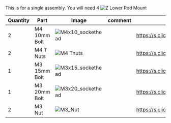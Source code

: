 This is for a single assembly. You will need 4
![Z Lower Rod Mount](https://user-images.githubusercontent.com/37383368/138379875-604f7fe5-e3de-4d35-aff0-fbd5cb3d638c.gif)

| Quantity | Part                         | Image             | comment  | Links  |
| ------ | ----                           | -------              | -----  | -----	|
| 2       | M4 10mm Bolt      | ![M4x10_sockethead](https://user-images.githubusercontent.com/37383368/138378191-8c7cd25b-7301-48db-adb6-9778f5427b2c.png) |  |  https://s.click.aliexpress.com/e/_9RMap3  |
| 2       | M4 T Nuts                    | ![M4 Tnuts](https://user-images.githubusercontent.com/37383368/137783436-4e1c6bae-e78c-47b5-b697-86cc7f41cef6.PNG) | | https://s.click.aliexpress.com/e/_AsGUWF |
| 1       | M3 15mm Bolt   | ![M3x15_sockethead](https://user-images.githubusercontent.com/37383368/138377984-4a9495f8-96d1-4100-b75f-854e417a6540.png) |  | https://s.click.aliexpress.com/e/_9RMap3 |
| 1       | M3 20mm Bolt   | ![M3x20_sockethead](https://user-images.githubusercontent.com/37383368/138380108-e46f6ecc-8347-4887-a00f-4ea8e5e01eab.png) |  | https://s.click.aliexpress.com/e/_9RMap3 |
| 2       | M3 Nut     | ![M3_Nut](https://user-images.githubusercontent.com/37383368/138378072-71b793a3-e16b-4289-8b31-f0a9b3e8b4f9.png)  |    | https://s.click.aliexpress.com/e/_AFJSUp |
